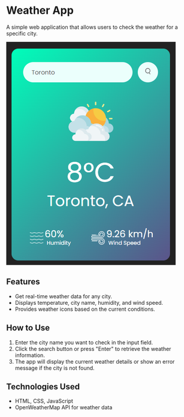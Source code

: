 # Weather App

A simple web application that allows users to check the weather for a specific city.

![Weather App Screenshot](Screenshot.png)

## Features

- Get real-time weather data for any city.
- Displays temperature, city name, humidity, and wind speed.
- Provides weather icons based on the current conditions.

## How to Use

1. Enter the city name you want to check in the input field.
2. Click the search button or press "Enter" to retrieve the weather information.
3. The app will display the current weather details or show an error message if the city is not found.

## Technologies Used

- HTML, CSS, JavaScript
- OpenWeatherMap API for weather data

